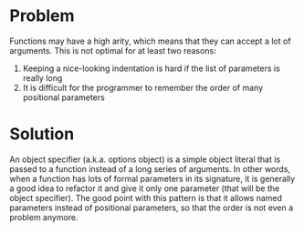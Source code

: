 # Problem

Functions may have a high arity, which means that they can accept a lot of arguments. This is not optimal for at least two reasons:

  1. Keeping a nice-looking indentation is hard if the list of parameters is really long
  2. It is difficult for the programmer to remember the order of many positional parameters 

# Solution

An object specifier (a.k.a. options object) is a simple object literal that is passed to a function instead of a long series of arguments. In other words, when a function has lots of formal parameters in its signature, it is generally a good idea to refactor it and give it only one parameter (that will be the object specifier). The good point with this pattern is that it allows named parameters instead of positional parameters, so that the order is not even a problem anymore.
